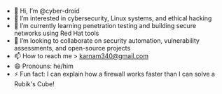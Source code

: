 - 👋 Hi, I’m @cyber-droid
- 👀 I’m interested in cybersecurity, Linux systems, and ethical hacking
- 🌱 I’m currently learning  penetration testing and building secure networks using Red Hat tools
- 💞️ I’m looking to collaborate on security automation, vulnerability assessments, and open-source projects
- 📫 How to reach me > karnam340@gmail.com
- 😄 Pronouns: he/him
- ⚡ Fun fact: I can explain how a firewall works faster than I can solve a Rubik's Cube!

